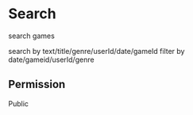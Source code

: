 # Search
search games

search by text/title/genre/userId/date/gameId
filter by date/gameid/userId/genre


## Permission
Public
